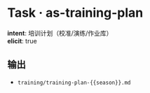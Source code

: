 # Task · as-training-plan

**intent**: 培训计划（校准/演练/作业库）  
**elicit**: true

## 输出

- `training/training-plan-{{season}}.md`

